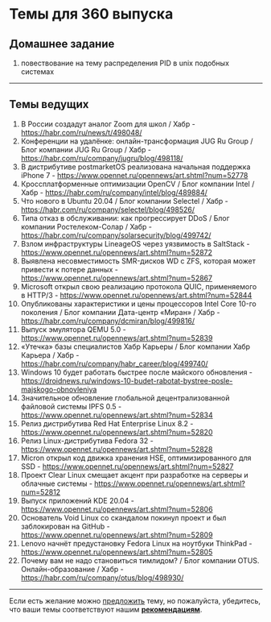 # Темы для 360 выпуска

## Домашнее задание

1. повествование на тему распределения PID в unix подобных системах

---

## Темы ведущих

1. В России создадут аналог Zoom для школ / Хабр - https://habr.com/ru/news/t/498048/
1. Конференции на удалёнке: онлайн-трансформация JUG Ru Group / Блог компании JUG Ru Group / Хабр - https://habr.com/ru/company/jugru/blog/498118/
1. В дистрибутиве postmarketOS реализована начальная поддержка iPhone 7 - https://www.opennet.ru/opennews/art.shtml?num=52778
1. Кроссплатформенные оптимизации OpenCV / Блог компании Intel / Хабр - https://habr.com/ru/company/intel/blog/489884/
1. Что нового в Ubuntu 20.04 / Блог компании Selectel / Хабр - https://habr.com/ru/company/selectel/blog/498526/
1. Типа отказ в обслуживании: как прогрессирует DDoS / Блог компании Ростелеком-Солар / Хабр - https://habr.com/ru/company/solarsecurity/blog/499742/
1. Взлом инфраструктуры LineageOS через уязвимость в SaltStack - https://www.opennet.ru/opennews/art.shtml?num=52872
1. Выявлена несовместимость SMR-дисков WD с ZFS, которая может привести к потере данных - https://www.opennet.ru/opennews/art.shtml?num=52867
1. Microsoft открыл свою реализацию протокола QUIC, применяемого в HTTP/3 - https://www.opennet.ru/opennews/art.shtml?num=52844
1. Опубликованы характеристики и цены процессоров Intel Core 10-го поколения / Блог компании Дата-центр «Миран» / Хабр - https://habr.com/ru/company/dcmiran/blog/499816/
1. Выпуск эмулятора QEMU 5.0 - https://www.opennet.ru/opennews/art.shtml?num=52839
1. «Утечка» базы специалистов Хабр Карьеры / Блог компании Хабр Карьера / Хабр - https://habr.com/ru/company/habr_career/blog/499740/
1. Windows 10 будет работать быстрее после майского обновления - https://droidnews.ru/windows-10-budet-rabotat-bystree-posle-majskogo-obnovleniya
1. Значительное обновление глобальной децентрализованной файловой системы IPFS 0.5 - https://www.opennet.ru/opennews/art.shtml?num=52834
1. Релиз дистрибутива Red Hat Enterprise Linux 8.2 - https://www.opennet.ru/opennews/art.shtml?num=52820
1. Релиз Linux-дистрибутива Fedora 32 - https://www.opennet.ru/opennews/art.shtml?num=52828
1. Micron открыл код движка хранения HSE, оптимизированного для SSD - https://www.opennet.ru/opennews/art.shtml?num=52827
1. Проект Clear Linux смещает акцент при разработке на серверы и облачные системы - https://www.opennet.ru/opennews/art.shtml?num=52812
1. Выпуск приложений KDE 20.04 - https://www.opennet.ru/opennews/art.shtml?num=52806
1. Основатель Void Linux со скандалом покинул проект и был заблокирован на GitHub - https://www.opennet.ru/opennews/art.shtml?num=52809
1. Lenovo начнёт предустановку Fedora Linux на ноутбуки ThinkPad - https://www.opennet.ru/opennews/art.shtml?num=52805
1. Почему вам не надо становиться тимлидом? / Блог компании OTUS. Онлайн-образование / Хабр - https://habr.com/ru/company/otus/blog/498930/

---
Если есть желание можно [предложить](themes_from_listeners.md) тему, но пожалуйста, убедитесь, что ваши темы соответствуют нашим **[рекомендациям](Recommendations_for_the_proposed_topics.md)**.
